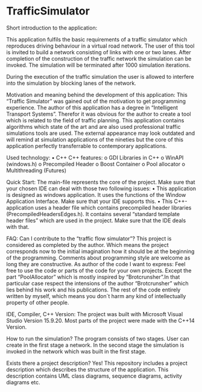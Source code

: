 # TrafficSimulator

Short introduction to the application:

This application fulfils the basic requirements of a traffic simulator which reproduces driving behaviour in a virtual road network. The user of this tool is invited to build a network consisting of links with one or two lanes. After completion of the construction of the traffic network the simulation can be invoked.
The simulation will be terminated after 1000 simulation iterations.

During the execution of the traffic simulation the user is allowed to interfere into the simulation by blocking lanes of the network. 

Motivation and meaning behind the development of this application:
This “Traffic Simulator” was gained out of the motivation to get programming experience. The author of this application has a degree in “Intelligent Transport Systems”. Therefor it was obvious for the author to create a tool which is related to the field of traffic planning. This application contains algorithms which state of the art and are also used professional traffic simulations tools are used. 
The external appearance may look outdated and will remind at simulation applications of the nineties but the core of this application perfectly transferrable to contemporary applications.

Used technology:
•	C++
C++ features:
o	GDI Libraries in C++
o	WinAPI (windows.h)
o	Precompiled Header
o	Boost Container
o	Pool allocator
o	Multithreading (Futures)

Quick Start:
The main-file represents the core of the project. Make sure that your chosen IDE can deal with those two following issues: 
•	This application is designed as windows application. It uses the functions of the Window Application Interface. Make sure that your IDE supports this.
•	This C++-application uses a header file which contains precompiled header libraries (PrecompiledHeadersEdges.h). It contains several “standard template header files” which are used in the project. Make sure that the IDE deals with that. 

FAQ:
Can I contribute to the “traffic flow simulator”?
This project is considered as completed by the author. Which means the project corresponds now to the initial imagination how it should be at the beginning of the programming.
Comments about programming style are welcome as long they are constructive.
As author of the code I want to express: Feel free to use the code or parts of the code for your own projects. Except the part “PoolAllocator” which is mostly inspired by “Brotcrunsher”.In that particular case respect the intensions of the author “Brotcrunsher” which lies behind his work and his publications. 
The rest of the code entirely written by myself, which means you don´t harm any kind of intellectually property of other people. 

IDE, Compiler, C++ Version:
The project was built with Microsoft Visual Studio Version 15.9.20. Most parts of the project were made with the C++14 Version. 

How to run the simulation?
The program consists of two stages. User can create in the first stage a network. In the second stage the simulation is invoked in the network which was built in the first stage.

Exists there a project description?
Yes! This repository includes a project description which describes the structure of the application. This description contains UML class diagrams, sequence diagrams, activity diagrams etc.


